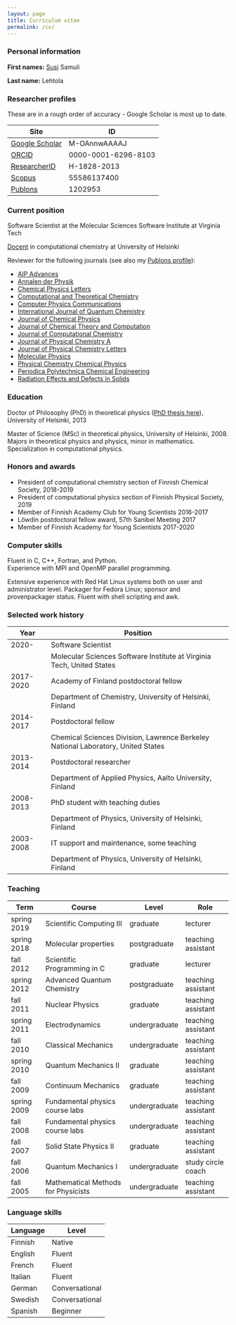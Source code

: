 ```yaml
---
layout: page
title: Curriculum vitae
permalink: /cv/
---
```


### Personal information

**First names:** <ins>Susi</ins> Samuli

**Last name:** Lehtola

### Researcher profiles

These are in a rough order of accuracy - Google Scholar is most up to date.

| Site | ID |
| ---- | -- |
| [Google Scholar](http://scholar.google.com/citations?user=M-OAnnwAAAAJ) | M-OAnnwAAAAJ |
| [ORCID](http://orcid.org/0000-0001-6296-8103) | 0000-0001-6296-8103 |
| [ResearcherID](http://www.researcherid.com/rid/H-1828-2013) | H-1828-2013 |
| [Scopus](http://www.scopus.com/authid/detail.uri?authorId=55586137400) | 55586137400 |
| [Publons](http://publons.com/author/1202953/susi-lehtola) | 1202953 |
   
### Current position

Software Scientist at the Molecular Sciences Software Institute at Virginia Tech

[Docent](https://en.wikipedia.org/wiki/Docent) in computational chemistry at University of Helsinki 

Reviewer for the following journals (see also my [Publons profile](https://publons.com/author/1202953/susi-lehtola)):
+ [AIP Advances](https://aip.scitation.org/journal/adv)
+ [Annalen der Physik](https://onlinelibrary.wiley.com/journal/15213889)
+ [Chemical Physics Letters](https://www.sciencedirect.com/journal/chemical-physics-letters)
+ [Computational and Theoretical Chemistry](https://www.journals.elsevier.com/computational-and-theoretical-chemistry)
+ [Computer Physics Communications](https://www.journals.elsevier.com/computer-physics-communications)
+ [International Journal of Quantum Chemistry](http://onlinelibrary.wiley.com/journal/10.1002/(ISSN)1097-461X)
+ [Journal of Chemical Physics](http://jcp.aip.org/)
+ [Journal of Chemical Theory and Computation](http://pubs.acs.org/journal/jctcce)
+ [Journal of Computational Chemistry](https://onlinelibrary.wiley.com/journal/1096987x)
+ [Journal of Physical Chemistry A](https://pubs.acs.org/journal/jpcafh)
+ [Journal of Physical Chemistry Letters](https://pubs.acs.org/journal/jpclcd)
+ [Molecular Physics](http://www.tandfonline.com/loi/tmph20)
+ [Physical Chemistry Chemical Physics](https://pubs.rsc.org/en/journals/journalissues/cp)
+ [Periodica Polytechnica Chemical Engineering](https://pp.bme.hu/ch)
+ [Radiation Effects and Defects in Solids](http://www.tandfonline.com/toc/grad20/current)

### Education

Doctor of Philosophy (PhD) in theoretical physics ([PhD thesis here](http://urn.fi/URN:ISBN:978-952-10-8091-3)), University of Helsinki, 2013

Master of Science (MSc) in theoretical physics, University of Helsinki, 2008.
Majors in theoretical physics and physics, minor in mathematics. Specialization in computational physics.

### Honors and awards
+ President of computational chemistry section of Finnish Chemical Society, 2018-2019
+ President of computational physics section of Finnish Physical Society, 2019
+ Member of Finnish Academy Club for Young Scientists 2016-2017
+ L&ouml;wdin postdoctoral fellow award, 57th Sanibel Meeting 2017
+ Member of Finnish Academy for Young Scientists 2017-2020

### Computer skills

Fluent in C, C++, Fortran, and Python.<br>
Experience with MPI and OpenMP parallel programming.

Extensive experience with Red Hat Linux systems both on user and
administrator level. Packager for Fedora Linux; sponsor and provenpackager status. Fluent with shell scripting and awk.

### Selected work history

| Year | Position |
| ---- | -------- |
| 2020- | Software Scientist |
| | Molecular Sciences Software Institute at Virginia Tech, United States |
| 2017-2020 | Academy of Finland postdoctoral fellow |
| | Department of Chemistry, University of Helsinki, Finland|
| 2014-2017 | Postdoctoral fellow |
| | Chemical Sciences Division, Lawrence Berkeley National Laboratory, United States |
| 2013-2014 | Postdoctoral researcher |
| | Department of Applied Physics, Aalto University, Finland|
| 2008-2013 | PhD student with teaching duties | 
| | Department of Physics, University of Helsinki, Finland |
| 2003-2008 | IT support and maintenance, some teaching |
| | Department of Physics, University of Helsinki, Finland |


### Teaching

| Term | Course | Level | Role |
| ---- | ------ | ----- | ---- |
| spring 2019 | Scientific Computing III | graduate | lecturer |
| spring 2018 | Molecular properties | postgraduate | teaching assistant |
| fall 2012 | Scientific Programming in C | graduate | lecturer |
| spring 2012 | Advanced Quantum Chemistry | postgraduate | teaching assistant |
| fall 2011 | Nuclear Physics | graduate | teaching assistant |
| spring 2011 | Electrodynamics | undergraduate | teaching assistant |
| fall 2010 | Classical Mechanics | undergraduate | teaching assistant |
| spring 2010 | Quantum Mechanics II | graduate | teaching assistant |
| fall 2009 | Continuum Mechanics | graduate | teaching assistant |
| spring 2009 | Fundamental physics course labs | undergraduate | teaching assistant |
| fall 2008 | Fundamental physics course labs | undergraduate | teaching assistant |
| fall 2007 | Solid State Physics II | graduate | teaching assistant | 
| fall 2006 | Quantum Mechanics I | undergraduate | study circle coach | 
| fall 2005 | Mathematical Methods for Physicists | undergraduate | teaching assistant | 

### Language skills

| Language | Level |
| -------- | ----- |
| Finnish | Native |
| English | Fluent |
| French | Fluent |
| Italian | Fluent |
| German | Conversational |
| Swedish | Conversational |
| Spanish | Beginner |
